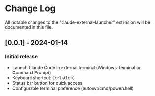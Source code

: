 # Change Log

All notable changes to the "claude-external-launcher" extension will be documented in this file.

## [0.0.1] - 2024-01-14

### Initial release

- Launch Claude Code in external terminal (Windows Terminal or Command Prompt)
- Keyboard shortcut: `Ctrl+Alt+C`
- Status bar button for quick access
- Configurable terminal preference (auto/wt/cmd/powershell)